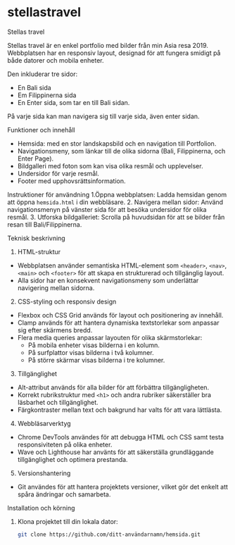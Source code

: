 # stellastravel
Stellas travel

Stellas travel är en enkel portfolio med bilder från min Asia resa 2019. Webbplatsen har en responsiv layout, designad för att fungera smidigt på både datorer och mobila enheter.

Den inkluderar tre sidor: 
- En Bali sida 
- Em Filippinerna sida 
- En Enter sida, som tar en till Bali sidan. 

På varje sida kan man navigera sig till varje sida, även enter sidan. 


Funktioner och innehåll
- Hemsida: med en stor landskapsbild och en navigation till Portfolion.
- Navigationsmeny, som länkar till de olika sidorna (Bali, Filippinerna, och Enter Page).
- Bildgalleri med foton som kan visa olika resmål och upplevelser.
- Undersidor för varje resmål.
- Footer med upphovsrättsinformation.

Instruktioner för användning
1.Öppna webbplatsen: Ladda hemsidan genom att öppna `hemsida.html` i din webbläsare.
2. Navigera mellan sidor: Använd navigationsmenyn på vänster sida för att besöka undersidor för olika resmål.
3. Utforska bildgalleriet: Scrolla på huvudsidan för att se bilder från resan till Bali/Filippinerna.


Teknisk beskrivning
1. HTML-struktur
- Webbplatsen använder semantiska HTML-element som `<header>`, `<nav>`, `<main>` och `<footer>` för att skapa en strukturerad och tillgänglig layout.
- Alla sidor har en konsekvent navigationsmeny som underlättar navigering mellan sidorna.

2. CSS-styling och responsiv design
- Flexbox och CSS Grid används för layout och positionering av innehåll.
- Clamp används för att hantera dynamiska textstorlekar som anpassar sig efter skärmens bredd.
- Flera media queries anpassar layouten för olika skärmstorlekar:
  - På mobila enheter visas bilderna i en kolumn.
  - På surfplattor visas bilderna i två kolumner.
  - På större skärmar visas bilderna i tre kolumner.

3. Tillgänglighet
- Alt-attribut används för alla bilder för att förbättra tillgängligheten.
- Korrekt rubrikstruktur med `<h1>` och andra rubriker säkerställer bra läsbarhet och tillgänglighet.
- Färgkontraster mellan text och bakgrund har valts för att vara lättlästa.

4. Webbläsarverktyg
- Chrome DevTools användes för att debugga HTML och CSS samt testa responsiviteten på olika enheter.
- Wave och Lighthouse har använts för att säkerställa grundläggande tillgänglighet och optimera prestanda.

5. Versionshantering
- Git användes för att hantera projektets versioner, vilket gör det enkelt att spåra ändringar och samarbeta.

Installation och körning
1. Klona projektet till din lokala dator:
   ```bash
   git clone https://github.com/ditt-användarnamn/hemsida.git
